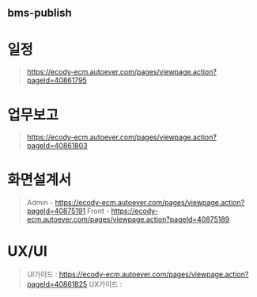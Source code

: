 ## bms-publish

# 일정
> https://ecody-ecm.autoever.com/pages/viewpage.action?pageId=40861795

# 업무보고
> https://ecody-ecm.autoever.com/pages/viewpage.action?pageId=40861803

# 화면설계서
> Admin - https://ecody-ecm.autoever.com/pages/viewpage.action?pageId=40875191
> Front - https://ecody-ecm.autoever.com/pages/viewpage.action?pageId=40875189

# UX/UI
> UI가이드 : https://ecody-ecm.autoever.com/pages/viewpage.action?pageId=40861825
> UX가이드 : 
